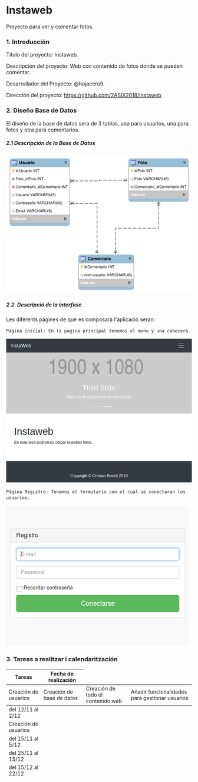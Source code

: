 # Instaweb
Proyecto para ver y comentar fotos.

### 1. Introducción

 Titulo del proyecto: Instaweb.

 Descripción del proyecto: Web con contenido de fotos donde se pueden comentar.

 Desarrollador del Proyecto: @hojacero9.

 Dirección del proyecto: https://github.com/2ASIX2018/Instaweb

### 2. Diseño Base de Datos

El diseño de la base de datos sera de 3 tablas, una para usuarios, una para fotos y otra para comentarios.

##### 2.1 Descripción de la Base de Datos

<img src="https://github.com/2ASIX2018/Instaweb/blob/master/img/proyecto.png" />

##### 2.2. Descripció de la interfície

Les diferents pàgines de què es composarà l'aplicació seran:

    Pàgina inicial: En la pagina principal tenemos el menu y una cabecera.
    
   <img src="https://github.com/2ASIX2018/Instaweb/blob/master/img/principal.png" />
    
    Pàgina Registro: Tenemos el formulario con el cual se conectaran los usuarios.
     
   <img src="https://github.com/2ASIX2018/Instaweb/blob/master/img/Registro.png" />
   

### 3. Tareas a realitzar i calendaritzación

<table summary="This is a chart of invoices for 2011.">
  <thead>
    <tr>
      <th scope="col">Tareas</th>
      <th scope="col">Fecha de realización</th>
    </tr>
  </thead>
  <tfoot>
    <tr>
     <tr> <td>del 12/11 al 2/12</td>  </tr>
          <td>Creación de usuarios</td>
     <tr> <td>del 15/11 al 5/12</td>  </tr>
     <tr> <td>del 25/11 al 15/12</td> </tr>
     <tr> <td>del 15/12 al 22/12</td> </tr>
    </tr>
  </tfoot>
  <tbody>
    <tr>
     <td>Creación de usuarios</td>
     <td>Creación de base de datos</td>
     <td>Creación de todo el contenido web</td>
     <td>Añadir funcionalidades para gestionar usuarios </td>
    </tr>
  </tbody>
</table>
